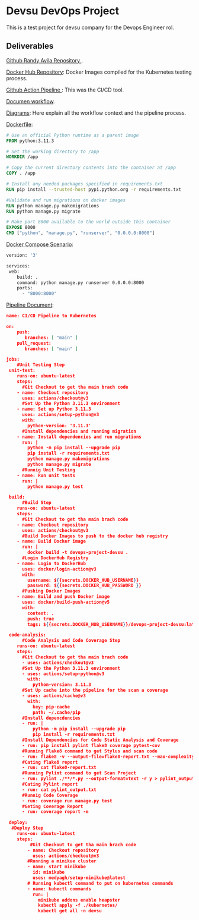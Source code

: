 # Devsu DevOps Project

This is a test project for devsu company for the Devops Engineer rol.


## Deliverables

[Github Randy Avila Repository ](https://github.com/Randyavila/devops-project).

[Docker Hub Repository](https://hub.docker.com/r/randyavs/devops-project-devsu/tags): Docker Images compiled for the Kubernetes testing process.

[Github Action Pipeline ]( https://github.com/Randyavila/devops-project/actions/workflows/deploy-3.yml ): This was the CI/CD tool.

[Documen workflow](https://docs.google.com/document/d/1z-mbMDBNpIacKjxjHEqAdQXSlA00p9RO6SJiSyEf9Dk/edit?usp=sharing).

[Diagrams](https://drive.google.com/file/d/1nSF8Nu5jr8GcM3E2w4aHfyRm4WjN6lGe/view?usp=share_link): Here explain all the workflow context and the pipeline process.


[Dockerfile](https://github.com/Randyavila/devops-project/blob/main/Dockerfile):

```dockerfile
# Use an official Python runtime as a parent image
FROM python:3.11.3

# Set the working directory to /app
WORKDIR /app

# Copy the current directory contents into the container at /app
COPY . /app

# Install any needed packages specified in requirements.txt
RUN pip install --trusted-host pypi.python.org -r requirements.txt

#Validate and run migrations on docker images
RUN python manage.py makemigrations
RUN python manage.py migrate

# Make port 8000 available to the world outside this container
EXPOSE 8000
CMD ["python", "manage.py", "runserver", "0.0.0.0:8000"]
```

[Docker Compose Scenario](https://github.com/Randyavila/devops-project/blob/main/docker-compose.yml):

```dockerfile
version: '3'

services:
 web:
    build: .
    command: python manage.py runserver 0.0.0.0:8000
    ports:
      - "8000:8000"
```

[Pipeline Document](https://github.com/Randyavila/devops-project/blob/main/.github/workflows/deploy-3.yml):

```json
name: CI/CD Pipeline to Kubernetes

on:
    push:
       branches: [ "main" ]
    pull_request:
       branches: [ "main" ]

jobs:
    #Unit Testing Step
 unit-test:
    runs-on: ubuntu-latest
    steps:
      #Git Checkout to get tha main brach code
    - name: Checkout repository
      uses: actions/checkout@v3
      #Set Up the Python 3.11.3 environment
    - name: Set up Python 3.11.3
      uses: actions/setup-python@v3
      with:
        python-version: '3.11.3'
      #Install dependencies and running migration
    - name: Install dependencies and run migrations
      run: |
        python -m pip install --upgrade pip
        pip install -r requirements.txt
        python manage.py makemigrations
        python manage.py migrate
      #Runnig Unit Testing
    - name: Run unit tests
      run: |
        python manage.py test

 build:
      #Build Step
    runs-on: ubuntu-latest
    steps:
      #Git Checkout to get tha main brach code
    - name: Checkout repository
      uses: actions/checkout@v3
      #Build Docker Images to push to the docker hub registry
    - name: Build Docker image
      run: |
        docker build -t devops-project-devsu .
      #Login DockerHub Registry
    - name: Login to DockerHub
      uses: docker/login-action@v3
      with:
        username: ${{secrets.DOCKER_HUB_USERNAME}}
        password: ${{secrets.DOCKER_HUB_PASSWORD }}
      #Pushing Docker Images
    - name: Build and push Docker image
      uses: docker/build-push-action@v5
      with:
        context: .
        push: true
        tags: ${{secrets.DOCKER_HUB_USERNAME}}/devops-project-devsu:latest

 code-analysis:
      #Code Analysis and Code Coverage Step
    runs-on: ubuntu-latest
    steps:
      #Git Checkout to get tha main brach code
      - uses: actions/checkout@v3
      #Set Up the Python 3.11.3 environment
      - uses: actions/setup-python@v3
        with:
          python-version: 3.11.3
      #Set Up cache into the pipeline for the scan a coverage
      - uses: actions/cache@v3
        with:
          key: pip-cache
          path: ~/.cache/pip
      #Install depencdencies
      - run: |
          python -m pip install --upgrade pip
          pip install -r requirements.txt
      #Install Dependencies for Code Static Analysis and Coverage
      - run: pip install pylint flake8 coverage pytest-cov
      #Running Flake8 command to get Stylus and scan code
      - run: flake8 -v --output-file=flake8-report.txt --max-complexity=15 --max-line-length=127 --statistics  ./**/*.py
      #Cating flake8 report
      - run: cat flake8-report.txt
      #Running Pylint command to get Scan Project
      - run: pylint ./**/*.py --output-format=text -r y > pylint_output.txt || true
      #Cating Pylint report
      - run: cat pylint_output.txt
      #Runnig Code Coverage
      - run: coverage run manage.py test
      #Geting Coverage Report
      - run: coverage report -m

 deploy:
  #Deploy Step
    runs-on: ubuntu-latest
    steps:
         #Git Checkout to get tha main brach code
        - name: Checkout repository
          uses: actions/checkout@v3
        #Running a minikue cluster
        - name: start minikube
          id: minikube
          uses: medyagh/setup-minikube@latest
        # Running kubectl command to put on kubernetes commands
        - name: kubectl commands
          run: |
            minikube addons enable heapster
            kubectl apply -f ./kubernetes/
            kubectl get all -n devsu

```


